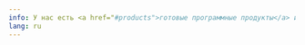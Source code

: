 ```yaml
---
info: У нас есть <a href="#products">готовые программные продукты</a> и возможность разработки решений по запросу.
lang: ru
---
```

